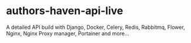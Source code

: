 # authors-haven-api-live
A detailed API build with Django, Docker, Celery, Redis, Rabbitmq, Flower, Nginx, Nginx Proxy manager, Portainer and more...
